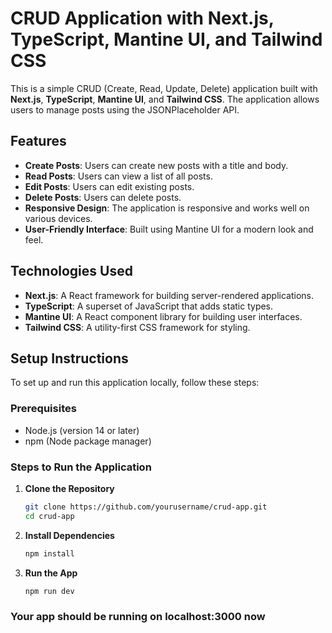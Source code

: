 # CRUD Application with Next.js, TypeScript, Mantine UI, and Tailwind CSS

This is a simple CRUD (Create, Read, Update, Delete) application built with **Next.js**, **TypeScript**, **Mantine UI**, and **Tailwind CSS**. The application allows users to manage posts using the JSONPlaceholder API.

## Features

- **Create Posts**: Users can create new posts with a title and body.
- **Read Posts**: Users can view a list of all posts.
- **Edit Posts**: Users can edit existing posts.
- **Delete Posts**: Users can delete posts.
- **Responsive Design**: The application is responsive and works well on various devices.
- **User-Friendly Interface**: Built using Mantine UI for a modern look and feel.

## Technologies Used

- **Next.js**: A React framework for building server-rendered applications.
- **TypeScript**: A superset of JavaScript that adds static types.
- **Mantine UI**: A React component library for building user interfaces.
- **Tailwind CSS**: A utility-first CSS framework for styling.

## Setup Instructions

To set up and run this application locally, follow these steps:

### Prerequisites

- Node.js (version 14 or later)
- npm (Node package manager)

### Steps to Run the Application

1. **Clone the Repository**

   ```bash
   git clone https://github.com/yourusername/crud-app.git
   cd crud-app

2. **Install Dependencies**

   ```bash
   npm install

2. **Run the App**

   ```bash
   npm run dev

### Your app should be running on localhost:3000 now
   
